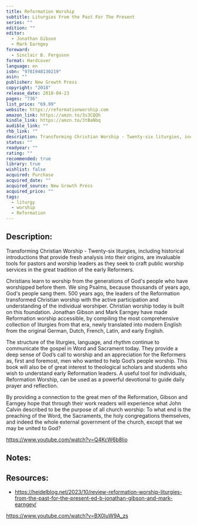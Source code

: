 ```yaml
---
title: Reformation Worship
subtitle: Liturgies From the Past For The Present
series: ""
edition: ""
editor:
  - Jonathan Gibson
  - Mark Earngey
foreward:
  - Sinclair B. Ferguson
format: Hardcover
language: en
isbn: "9781948130219"
asin: ""
publisher: New Growth Press
copyright: "2018"
release_date: 2018-04-23
pages: "736"
list_price: "69.99"
website: https://reformationworship.com
amazon_link: https://amzn.to/3s3CQQh
kindle_link: https://amzn.to/3tBaNbq
audible_link: ""
rhb_link: ""
description: Transforming Christian Worship - Twenty-six liturgies, including historical introductions that provide fresh analysis into their origins, are invaluable tools for pastors and worship leaders as they seek to craft public worship services in the great tradition of the early Reformers.
status: ""
readyear: ""
rating: ""
recommended: true
library: true
wishlist: false
acquired: Purchase
acquired_date: ""
acquired_source: New Growth Press
acquired_price: ""
tags:
  - liturgy
  - worship
  - Reformation
---
```


## Description:

Transforming Christian Worship - Twenty-six liturgies, including historical introductions that provide fresh analysis into their origins, are invaluable tools for pastors and worship leaders as they seek to craft public worship services in the great tradition of the early Reformers.

Christians learn to worship from the generations of God's people who have worshipped before them. We sing Psalms, because thousands of years ago, God's people sang them. 500 years ago, the leaders of the Reformation transformed Christian worship with the active participation and understanding of the individual worshiper. Christian worship today is built on this foundation. Jonathan Gibson and Mark Earngey have made Reformation worship accessible, by compiling the most comprehensive collection of liturgies from that era, newly translated into modern English from the original German, Dutch, French, Latin, and early English.

The structure of the liturgies, language, and rhythm continue to communicate the gospel in Word and Sacrament today. They provide a deep sense of God’s call to worship and an appreciation for the Reformers as, first and foremost, men who wanted to help God’s people worship. This book will also be of great interest to theological scholars and students who wish to understand early Reformation leaders. A useful tool for individuals, Reformation Worship, can be used as a powerful devotional to guide daily prayer and reflection.

By providing a connection to the great men of the Reformation, Gibson and Earngey hope that through their work readers will experience what John Calvin described to be the purpose of all church worship: To what end is the preaching of the Word, the Sacraments, the holy congregations themselves, and indeed the whole external government of the church, except that we may be united to God?

https://www.youtube.com/watch?v=Q4KcW6b8lio


## Notes:

## Resources:

- https://heidelblog.net/2023/10/review-reformation-worship-liturgies-from-the-past-for-the-present-ed-b-jonathan-gibson-and-mark-earngey/

https://www.youtube.com/watch?v=BX0IuW9A_zs
